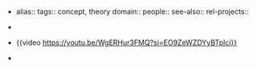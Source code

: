- alias::
  tags:: concept, theory
  domain::
  people::
  see-also::
  rel-projects::
  
-
- {{video https://youtu.be/WgERHur3FMQ?si=EO9ZeWZDYyBTpIci}}
-
